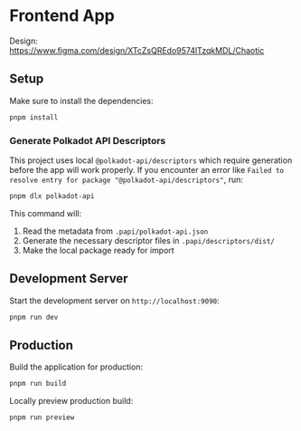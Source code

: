 # Frontend App

Design: https://www.figma.com/design/XTcZsQREdo9574lTzqkMDL/Chaotic

## Setup

Make sure to install the dependencies:

```bash
pnpm install
```

### Generate Polkadot API Descriptors

This project uses local `@polkadot-api/descriptors` which require generation before the app will work properly. If you encounter an error like `Failed to resolve entry for package "@polkadot-api/descriptors"`, run:

```bash
pnpm dlx polkadot-api
```

This command will:
1. Read the metadata from `.papi/polkadot-api.json`
2. Generate the necessary descriptor files in `.papi/descriptors/dist/`
3. Make the local package ready for import

## Development Server

Start the development server on `http://localhost:9090`:

```bash
pnpm run dev
```

## Production

Build the application for production:

```bash
pnpm run build
```

Locally preview production build:

```bash
pnpm run preview
```
